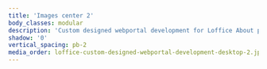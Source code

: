 ```yaml
---
title: 'Images center 2'
body_classes: modular
description: 'Custom designed webportal development for Loffice About page on desktop'
shadow: '0'
vertical_spacing: pb-2
media_order: loffice-custom-designed-webportal-development-desktop-2.jpg
---
```


